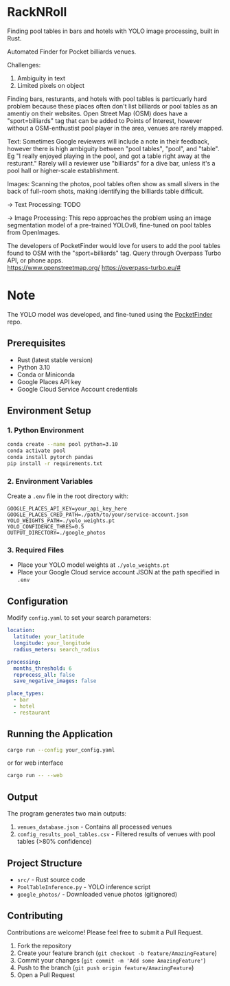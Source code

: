 # RackNRoll
Finding pool tables in bars and hotels with YOLO image processing, built in Rust.

Automated Finder for Pocket billiards venues. 

Challenges: 
1. Ambiguity in text
2. Limited pixels on object

Finding bars, resturants, and hotels with pool tables is particuarly hard problem because these places often don't list billiards or pool tables as an amentiy on their websites. Open Street Map (OSM) does have a "sport=billiards" tag that can be added to Points of Interest, however without a OSM-enthustist pool player in the area, venues are rarely mapped.  

Text: Sometimes Google reviewers will include a note in their feedback, however there is high ambiguity between "pool tables", "pool", and "table". Eg "I really enjoyed playing in the pool, and got a table right away at the resturant." Rarely will a reviewer use "billiards" for a dive bar, unless it's a pool hall or higher-scale establishment.  

Images: Scanning the photos, pool tables often show as small slivers in the back of full-room shots, making identifying the billiards table difficult. 

-> Text Processing: TODO

-> Image Processing: This repo approaches the problem using an image segmentation model of a pre-trained YOLOv8, fine-tuned on pool tables from OpenImages.  

The developers of PocketFinder would love for users to add the pool tables found to OSM with the "sport=billiards" tag. Query through Overpass Turbo API, or phone apps.  
https://www.openstreetmap.org/
https://overpass-turbo.eu/#

# Note
The YOLO model was developed, and fine-tuned using the [PocketFinder](https://github.com/ReadyMouse/PocketFinder) repo. 

## Prerequisites
- Rust (latest stable version)
- Python 3.10
- Conda or Miniconda
- Google Places API key
- Google Cloud Service Account credentials

## Environment Setup

### 1. Python Environment
```bash
conda create --name pool python=3.10
conda activate pool
conda install pytorch pandas
pip install -r requirements.txt
```

### 2. Environment Variables
Create a `.env` file in the root directory with:
```env
GOOGLE_PLACES_API_KEY=your_api_key_here
GOOGLE_PLACES_CRED_PATH=./path/to/your/service-account.json
YOLO_WEIGHTS_PATH=./yolo_weights.pt
YOLO_CONFIDENCE_THRES=0.5
OUTPUT_DIRECTORY=./google_photos
```

### 3. Required Files
- Place your YOLO model weights at `./yolo_weights.pt`
- Place your Google Cloud service account JSON at the path specified in `.env`

## Configuration
Modify `config.yaml` to set your search parameters:
```yaml
location:
  latitude: your_latitude
  longitude: your_longitude
  radius_meters: search_radius

processing:
  months_threshold: 6
  reprocess_all: false
  save_negative_images: false

place_types:
  - bar
  - hotel
  - restaurant
```

## Running the Application
```bash
cargo run --config your_config.yaml
```
or  for web interface

```bash
cargo run -- --web    
```
## Output
The program generates two main outputs:
1. `venues_database.json` - Contains all processed venues
2. `config_results_pool_tables.csv` - Filtered results of venues with pool tables (>80% confidence)

## Project Structure
- `src/` - Rust source code
- `PoolTableInference.py` - YOLO inference script
- `google_photos/` - Downloaded venue photos (gitignored)

## Contributing
Contributions are welcome! Please feel free to submit a Pull Request.

1. Fork the repository
2. Create your feature branch (`git checkout -b feature/AmazingFeature`)
3. Commit your changes (`git commit -m 'Add some AmazingFeature'`)
4. Push to the branch (`git push origin feature/AmazingFeature`)
5. Open a Pull Request